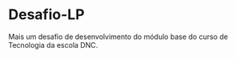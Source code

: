 # Desafio-LP
Mais um desafio de desenvolvimento do módulo base do curso de Tecnologia da escola DNC.
